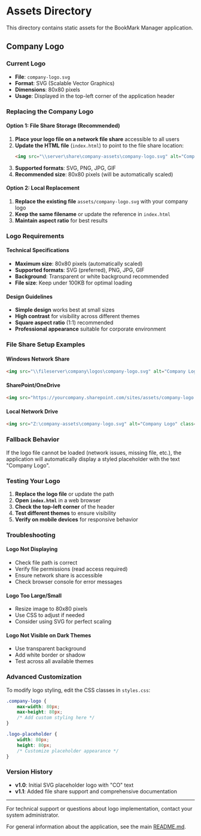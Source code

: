 # Assets Directory

This directory contains static assets for the BookMark Manager application.

## Company Logo

### Current Logo
- **File**: `company-logo.svg`
- **Format**: SVG (Scalable Vector Graphics)
- **Dimensions**: 80x80 pixels
- **Usage**: Displayed in the top-left corner of the application header

### Replacing the Company Logo

#### Option 1: File Share Storage (Recommended)
1. **Place your logo file on a network file share** accessible to all users
2. **Update the HTML file** (`index.html`) to point to the file share location:
   ```html
   <img src="\\server\share\company-assets\company-logo.svg" alt="Company Logo" class="company-logo">
   ```
3. **Supported formats**: SVG, PNG, JPG, GIF
4. **Recommended size**: 80x80 pixels (will be automatically scaled)

#### Option 2: Local Replacement
1. **Replace the existing file** `assets/company-logo.svg` with your company logo
2. **Keep the same filename** or update the reference in `index.html`
3. **Maintain aspect ratio** for best results

### Logo Requirements

#### Technical Specifications
- **Maximum size**: 80x80 pixels (automatically scaled)
- **Supported formats**: SVG (preferred), PNG, JPG, GIF
- **Background**: Transparent or white background recommended
- **File size**: Keep under 100KB for optimal loading

#### Design Guidelines
- **Simple design** works best at small sizes
- **High contrast** for visibility across different themes
- **Square aspect ratio** (1:1) recommended
- **Professional appearance** suitable for corporate environment

### File Share Setup Examples

#### Windows Network Share
```html
<img src="\\fileserver\company\logos\company-logo.svg" alt="Company Logo" class="company-logo">
```

#### SharePoint/OneDrive
```html
<img src="https://yourcompany.sharepoint.com/sites/assets/company-logo.svg" alt="Company Logo" class="company-logo">
```

#### Local Network Drive
```html
<img src="Z:\company-assets\company-logo.svg" alt="Company Logo" class="company-logo">
```

### Fallback Behavior

If the logo file cannot be loaded (network issues, missing file, etc.), the application will automatically display a styled placeholder with the text "Company Logo".

### Testing Your Logo

1. **Replace the logo file** or update the path
2. **Open `index.html`** in a web browser
3. **Check the top-left corner** of the header
4. **Test different themes** to ensure visibility
5. **Verify on mobile devices** for responsive behavior

### Troubleshooting

#### Logo Not Displaying
- Check file path is correct
- Verify file permissions (read access required)
- Ensure network share is accessible
- Check browser console for error messages

#### Logo Too Large/Small
- Resize image to 80x80 pixels
- Use CSS to adjust if needed
- Consider using SVG for perfect scaling

#### Logo Not Visible on Dark Themes
- Use transparent background
- Add white border or shadow
- Test across all available themes

### Advanced Customization

To modify logo styling, edit the CSS classes in `styles.css`:

```css
.company-logo {
    max-width: 80px;
    max-height: 80px;
    /* Add custom styling here */
}

.logo-placeholder {
    width: 80px;
    height: 80px;
    /* Customize placeholder appearance */
}
```

### Version History

- **v1.0**: Initial SVG placeholder logo with "CO" text
- **v1.1**: Added file share support and comprehensive documentation

---

For technical support or questions about logo implementation, contact your system administrator.

For general information about the application, see the main [README.md](../README.md).
